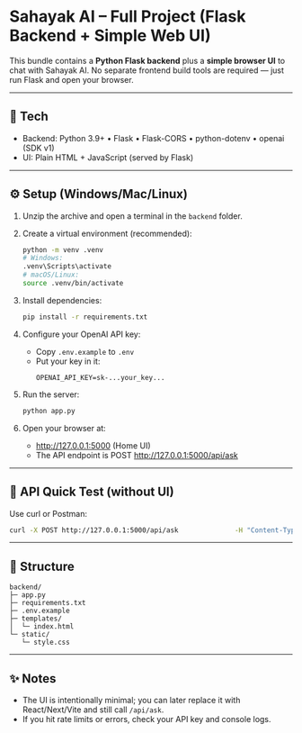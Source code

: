 # Sahayak AI – Full Project (Flask Backend + Simple Web UI)

This bundle contains a **Python Flask backend** plus a **simple browser UI** to chat with Sahayak AI.
No separate frontend build tools are required — just run Flask and open your browser.

---

## 🧰 Tech
- Backend: Python 3.9+ • Flask • Flask-CORS • python-dotenv • openai (SDK v1)
- UI: Plain HTML + JavaScript (served by Flask)

---

## ⚙️ Setup (Windows/Mac/Linux)

1) Unzip the archive and open a terminal in the `backend` folder.

2) Create a virtual environment (recommended):
   ```bash
   python -m venv .venv
   # Windows:
   .venv\Scripts\activate
   # macOS/Linux:
   source .venv/bin/activate
   ```

3) Install dependencies:
   ```bash
   pip install -r requirements.txt
   ```

4) Configure your OpenAI API key:
   - Copy `.env.example` to `.env`
   - Put your key in it:
     ```env
     OPENAI_API_KEY=sk-...your_key...
     ```

5) Run the server:
   ```bash
   python app.py
   ```

6) Open your browser at:
   - http://127.0.0.1:5000  (Home UI)
   - The API endpoint is POST http://127.0.0.1:5000/api/ask

---

## 🚦 API Quick Test (without UI)
Use curl or Postman:
```bash
curl -X POST http://127.0.0.1:5000/api/ask              -H "Content-Type: application/json"              -d '{"query":"Hello Sahayak!"}'
```

---

## 📁 Structure
```
backend/
├─ app.py
├─ requirements.txt
├─ .env.example
├─ templates/
│  └─ index.html
└─ static/
   └─ style.css
```

---

## ✨ Notes
- The UI is intentionally minimal; you can later replace it with React/Next/Vite and still call `/api/ask`.
- If you hit rate limits or errors, check your API key and console logs.
